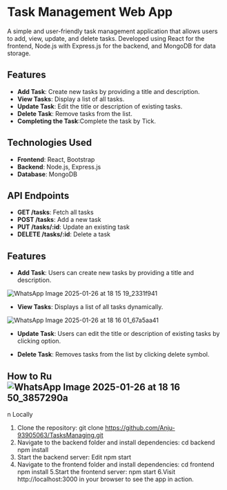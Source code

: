 
# Task Management Web App

A simple and user-friendly task management application that allows users to add, view, update, and delete tasks. Developed using React for the frontend, Node.js with Express.js for the backend, and MongoDB for data storage.

## Features
- **Add Task**: Create new tasks by providing a title and description.
- **View Tasks**: Display a list of all tasks.
- **Update Task**: Edit the title or description of existing tasks.
- **Delete Task**: Remove tasks from the list.
- **Completing the Task**:Complete the task by Tick.

## Technologies Used
- **Frontend**: React, Bootstrap
- **Backend**: Node.js, Express.js
- **Database**: MongoDB

## API Endpoints
- **GET /tasks**: Fetch all tasks
- **POST /tasks**: Add a new task
- **PUT /tasks/:id**: Update an existing task
- **DELETE /tasks/:id**: Delete a task

## Features
- **Add Task**: Users can create new tasks by providing a title and description.


![WhatsApp Image 2025-01-26 at 18 15 19_2331f941](https://github.com/user-attachments/assets/e37c0080-7011-4e98-a768-d0c57a0665e2)



- **View Tasks**: Displays a list of all tasks dynamically.


![WhatsApp Image 2025-01-26 at 18 16 01_67a5aa41](https://github.com/user-attachments/assets/ebff8997-7263-4494-92e0-913681834698)



- **Update Task**: Users can edit the title or description of existing tasks by clicking option.
  
  
- **Delete Task**: Removes tasks from the list by clicking delete symbol.

  
 
## How to Ru![WhatsApp Image 2025-01-26 at 18 16 50_3857290a](https://github.com/user-attachments/assets/3e6dae91-d14d-448f-8be5-a065e2f1f098)
n Locally
1. Clone the repository:
   git clone https://github.com/Anju-93905063/TasksManaging.git
2. Navigate to the backend folder and install dependencies:
cd backend
npm install
3. Start the backend server:
Edit
npm start
4. Navigate to the frontend folder and install dependencies:
cd frontend
npm install
5.Start the frontend server:
npm start
6.Visit http://localhost:3000 in your browser to see the app in action.

